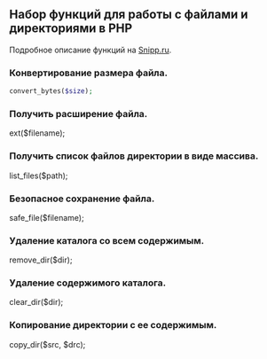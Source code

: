 ## Набор функций для работы с файлами и директориями в PHP
Подробное описание функций на [Snipp.ru](http://snipp.ru/view/1).

### Конвертирование размера файла.
```php
convert_bytes($size);
```

### Получить расширение файла.
ext($filename);

### Получить список файлов директории в виде массива.
list_files($path);

### Безопасное сохранение файла.
safe_file($filename);

### Удаление каталога со всем содержимым.
remove_dir($dir);

### Удаление содержимого каталога.
clear_dir($dir);

### Копирование директории с ее содержимым.
copy_dir($src, $drc);